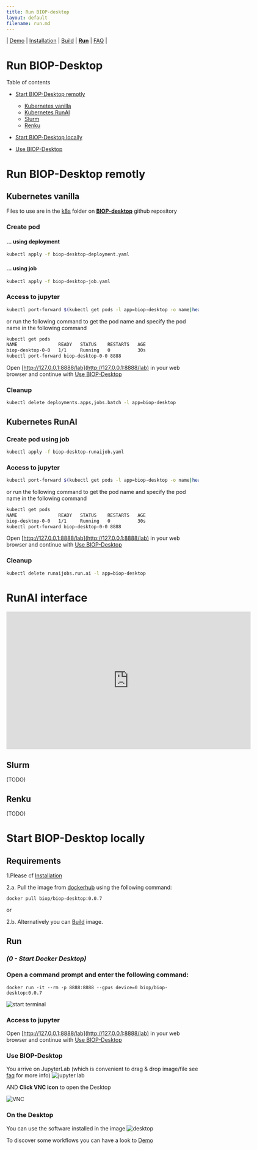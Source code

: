 ```yaml
---
title: Run BIOP-desktop
layout: default
filename: run.md
--- 
```


| [Demo](/demo.md) | [Installation](/installation.md) | [Build](/build.md) | [**Run**](/run.md) | [FAQ](/faq.md) |

# Run BIOP-Desktop 

 Table of contents
- [Start BIOP-Desktop remotly](#start-biop-desktop-remotly)
    - [Kubernetes vanilla](#kubernetes-vanilla)
    - [Kubernetes RunAI](#kubernetes-runai)
    - [Slurm](#slurm)
    - [Renku](#renku)
- [Start BIOP-Desktop locally](#start-biop-desktop-locally)

- [Use BIOP-Desktop](#use-biop-desktop)



# Run BIOP-Desktop remotly

## Kubernetes vanilla

Files to use are in the [k8s](https://github.com/BIOP/BIOP-desktop/tree/main/k8s) folder on [**BIOP-desktop**](https://github.com/BIOP/BIOP-desktop) github repository

### Create pod 

#### ... using deployment

```bash
kubectl apply -f biop-desktop-deployment.yaml
```
#### ... using job
```bash
kubectl apply -f biop-desktop-job.yaml
```

### Access to jupyter
```bash
kubectl port-forward $(kubectl get pods -l app=biop-desktop -o name|head -n 1) 8888
```

or run the following command to get the pod name and specify the pod name in the following command
```bash
kubectl get pods 
NAME               READY   STATUS    RESTARTS   AGE
biop-desktop-0-0   1/1     Running   0          30s
kubectl port-forward biop-desktop-0-0 8888
```

Open [http://127.0.0.1:8888/lab](http://127.0.0.1:8888/lab) in your web browser and continue with [Use BIOP-Desktop](#use-biop-desktop)

### Cleanup
```bash
kubectl delete deployments.apps,jobs.batch -l app=biop-desktop
```

## Kubernetes RunAI

### Create pod using job
```bash
kubectl apply -f biop-desktop-runaijob.yaml
```

### Access to jupyter
```bash
kubectl port-forward $(kubectl get pods -l app=biop-desktop -o name|head -n 1) 8888
```

or run the following command to get the pod name and specify the pod name in the following command
```bash
kubectl get pods 
NAME               READY   STATUS    RESTARTS   AGE
biop-desktop-0-0   1/1     Running   0          30s
kubectl port-forward biop-desktop-0-0 8888
```

Open [http://127.0.0.1:8888/lab](http://127.0.0.1:8888/lab) in your web browser and continue with [Use BIOP-Desktop](#use-biop-desktop)

### Cleanup
```bash
kubectl delete runaijobs.run.ai -l app=biop-desktop
```

# RunAI interface   

<iframe width="640" height="360" src="https://docs.google.com/presentation/d/1420pMyae4zamCsfyuz5zT0VnYe-VlDGjydHa7PQpU4g/preview?embed?start=false&amp;loop=false&amp;delayms=60000" frameborder="0" allow="fullscreen" allowfullscreen> </iframe>


## Slurm 
(TODO)

## Renku 
(TODO)



# Start BIOP-Desktop locally

## Requirements

1.Please cf [Installation](/installation.md) 

2.a. Pull the image from [dockerhub](https://hub.docker.com/r/biop/biop-desktop) using the following command:

```
docker pull biop/biop-desktop:0.0.7
```
or 

2.b. Alternatively you can [Build](/build.md) image.


## Run 

### *(0 - Start Docker Desktop)*

### Open a command prompt and enter the following command:
```
docker run -it --rm -p 8888:8888 --gpus device=0 biop/biop-desktop:0.0.7
```
![start terminal](/resources/local_run_00.png)

### Access to jupyter
Open [http://127.0.0.1:8888/lab](http://127.0.0.1:8888/lab) in your web browser and continue with [Use BIOP-Desktop](#use-biop-desktop)

### Use BIOP-Desktop
You arrive on JupyterLab (which is convenient to drag & drop image/file see [faq](/faq.md) for more info) 
![jupyter lab](/resources/local_JupyterLab.png)

AND **Click VNC icon** to open the Desktop

![VNC](/resources/VNC_icon.png)

### On the Desktop
You can use the software installed in the image
![desktop](/resources/local_BIOP-desktop.png)


To discover some workflows you can have a look to [Demo](/demo.md)
